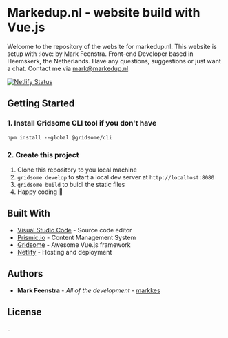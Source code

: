 # Markedup.nl - website build with Vue.js

Welcome to the repository of the website for markedup.nl. This website is setup with :love: by Mark Feenstra. Front-end Developer based in Heemskerk, the Netherlands. Have any questions, suggestions or just want a chat. Contact me via mark@markedup.nl.

[![Netlify Status](https://api.netlify.com/api/v1/badges/34629e17-b819-453e-a5ac-f8f0c1417993/deploy-status)](https://app.netlify.com/sites/markedup/deploys)

## Getting Started

### 1. Install Gridsome CLI tool if you don't have

`npm install --global @gridsome/cli`

### 2. Create this project

1. Clone this repository to you local machine
2. `gridsome develop` to start a local dev server at `http://localhost:8080`
3. `gridsome build` to buidl the static files
4. Happy coding :tada:

## Built With

* [Visual Studio Code](https://code.visualstudio.com/) - Source code editor
* [Prismic.io](http://prismic.io/) - Content Management System
* [Gridsome](https://gridsome.org/) - Awesome Vue.js framework
* [Netlify](https://netlify.com) - Hosting and deployment

## Authors

* **Mark Feenstra** - *All of the development* - [markkes](https://github.com/markkes)

## License

..